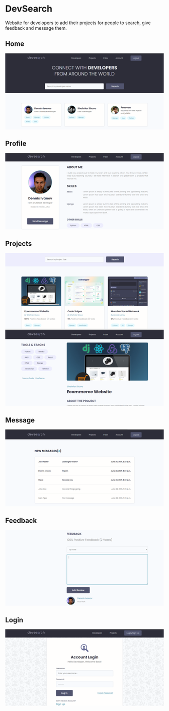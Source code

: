# DevSearch
Website for developers to add their projects for people to search, give feedback and message them.

## Home
<img src="./resources/1 Home.PNG">  

## Profile
<img src="./resources/2 Profile.PNG">  

## Projects
<img src="./resources/5 Projects.PNG">  
<img src="./resources/6 Project.PNG">  

## Message
<img src="./resources/5 Message.PNG">  

## Feedback
<img src="./resources/7 Feedback.PNG">  

## Login
<img src="./resources/8 Login.PNG">  